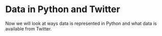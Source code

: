 # Data in Python and Twitter

Now we will look at ways data is represented in Python and what data is available from Twitter.

```{tableofcontents}
```
